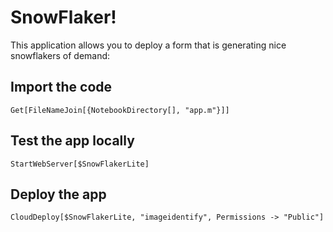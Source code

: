 
# SnowFlaker!


This application allows you to deploy a form that is generating nice snowflakers of demand:

## Import the code


    Get[FileNameJoin[{NotebookDirectory[], "app.m"}]]

## Test the app locally


    StartWebServer[$SnowFlakerLite]

## Deploy the app


    CloudDeploy[$SnowFlakerLite, "imageidentify", Permissions -> "Public"]